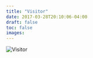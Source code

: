 ```yaml
---
title: "Visitor"
date: 2017-03-28T20:10:06-04:00
draft: false
toc: false
images: 
---
```

![Visitor](visitor.jpg)
